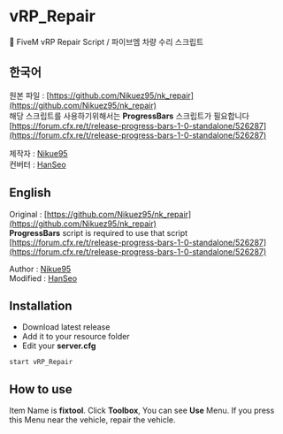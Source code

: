 # vRP_Repair
🔧 FiveM vRP Repair Script / 파이브엠 차량 수리 스크립트
## 한국어 
원본 파일 : [https://github.com/Nikuez95/nk_repair](https://github.com/Nikuez95/nk_repair)  
해당 스크립트를 사용하기위해서는 **ProgressBars** 스크립트가 필요합니다
[https://forum.cfx.re/t/release-progress-bars-1-0-standalone/526287](https://forum.cfx.re/t/release-progress-bars-1-0-standalone/526287)

제작자 : [Nikue95](https://github.com/Nikuez95)  
컨버터 : [HanSeo](https://github.com/HanSeo0507)
## English
Original : [https://github.com/Nikuez95/nk_repair](https://github.com/Nikuez95/nk_repair)  
**ProgressBars** script is required to use that script
[https://forum.cfx.re/t/release-progress-bars-1-0-standalone/526287](https://forum.cfx.re/t/release-progress-bars-1-0-standalone/526287)

Author : [Nikue95](https://github.com/Nikuez95)  
Modified : [HanSeo](https://github.com/HanSeo0507)

## Installation
* Download latest release
* Add it to your resource folder
* Edit your **server.cfg**
```
start vRP_Repair
```
## How to use
Item Name is **fixtool**. Click **Toolbox**, You can see **Use** Menu. If you press this Menu near the vehicle, repair the vehicle.
